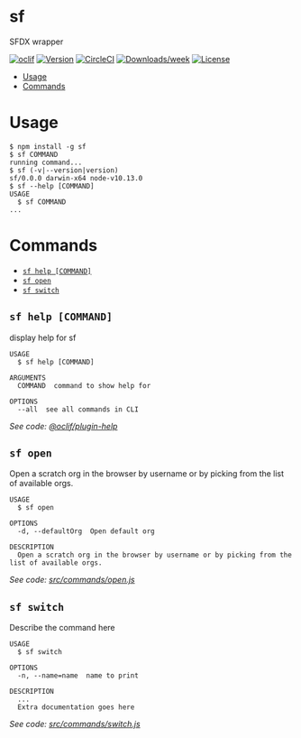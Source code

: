 sf
==

SFDX wrapper

[![oclif](https://img.shields.io/badge/cli-oclif-brightgreen.svg)](https://oclif.io)
[![Version](https://img.shields.io/npm/v/sf.svg)](https://npmjs.org/package/sf)
[![CircleCI](https://circleci.com/gh/matiasdelgado/sf-cli/tree/master.svg?style=shield)](https://circleci.com/gh/matiasdelgado/sf-cli/tree/master)
[![Downloads/week](https://img.shields.io/npm/dw/sf.svg)](https://npmjs.org/package/sf)
[![License](https://img.shields.io/npm/l/sf.svg)](https://github.com/matiasdelgado/sf-cli/blob/master/package.json)

<!-- toc -->
* [Usage](#usage)
* [Commands](#commands)
<!-- tocstop -->
# Usage
<!-- usage -->
```sh-session
$ npm install -g sf
$ sf COMMAND
running command...
$ sf (-v|--version|version)
sf/0.0.0 darwin-x64 node-v10.13.0
$ sf --help [COMMAND]
USAGE
  $ sf COMMAND
...
```
<!-- usagestop -->
# Commands
<!-- commands -->
* [`sf help [COMMAND]`](#sf-help-command)
* [`sf open`](#sf-open)
* [`sf switch`](#sf-switch)

## `sf help [COMMAND]`

display help for sf

```
USAGE
  $ sf help [COMMAND]

ARGUMENTS
  COMMAND  command to show help for

OPTIONS
  --all  see all commands in CLI
```

_See code: [@oclif/plugin-help](https://github.com/oclif/plugin-help/blob/v2.2.3/src/commands/help.ts)_

## `sf open`

Open a scratch org in the browser by username or by picking from the list of available orgs.

```
USAGE
  $ sf open

OPTIONS
  -d, --defaultOrg  Open default org

DESCRIPTION
  Open a scratch org in the browser by username or by picking from the list of available orgs.
```

_See code: [src/commands/open.js](https://github.com/matiasdelgado/sf-cli/blob/v0.0.0/src/commands/open.js)_

## `sf switch`

Describe the command here

```
USAGE
  $ sf switch

OPTIONS
  -n, --name=name  name to print

DESCRIPTION
  ...
  Extra documentation goes here
```

_See code: [src/commands/switch.js](https://github.com/matiasdelgado/sf-cli/blob/v0.0.0/src/commands/switch.js)_
<!-- commandsstop -->
